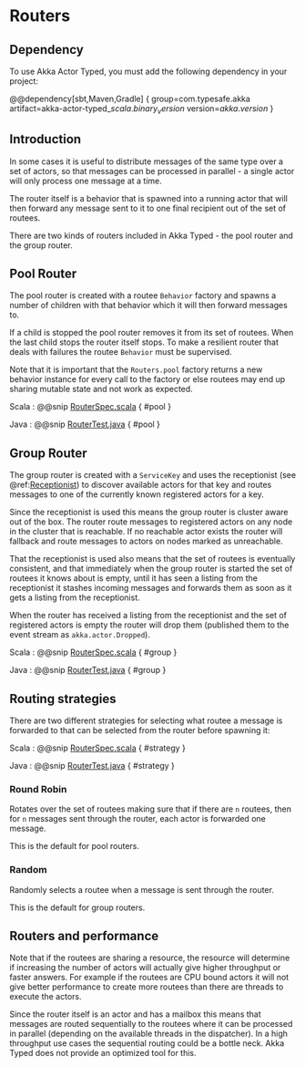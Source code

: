 # Routers

## Dependency

To use Akka Actor Typed, you must add the following dependency in your project:

@@dependency[sbt,Maven,Gradle] {
  group=com.typesafe.akka
  artifact=akka-actor-typed_$scala.binary_version$
  version=$akka.version$
}

## Introduction

In some cases it is useful to distribute messages of the same type over a set of actors, so that messages can be 
processed in parallel - a single actor will only process one message at a time. 

The router itself is a behavior that is spawned into a running actor that will then forward any message sent to it
to one final recipient out of the set of routees.

There are two kinds of routers included in Akka Typed - the pool router and the group router. 

## Pool Router

The pool router is created with a routee `Behavior` factory and spawns a number of children with that behavior which it will 
then forward messages to.

If a child is stopped the pool router removes it from its set of routees. When the last child stops the router itself stops.
To make a resilient router that deals with failures the routee `Behavior` must be supervised.

Note that it is important that the `Routers.pool` factory returns a new behavior instance for every call to the factory or else
routees may end up sharing mutable state and not work as expected.

Scala
:  @@snip [RouterSpec.scala](/akka-actor-typed-tests/src/test/scala/docs/akka/typed/RouterSpec.scala) { #pool }

Java
:  @@snip [RouterTest.java](/akka-actor-typed-tests/src/test/java/jdocs/akka/typed/RouterTest.java) { #pool }


## Group Router

The group router is created with a `ServiceKey` and uses the receptionist (see @ref:[Receptionist](actor-discovery.md#receptionist)) to discover
available actors for that key and routes messages to one of the currently known registered actors for a key.

Since the receptionist is used this means the group router is cluster aware out of the box. The router route
messages to registered actors on any node in the cluster that is reachable. If no reachable actor exists the router
will fallback and route messages to actors on nodes marked as unreachable.

That the receptionist is used also means that the set of routees is eventually consistent, and that immediately when 
the group router is started the set of routees it knows about is empty, until it has seen a listing from the receptionist
it stashes incoming messages and forwards them as soon as it gets a listing from the receptionist.  

When the router has received a listing from the receptionist and the set of registered actors is empty the router will
drop them (published them to the event stream as `akka.actor.Dropped`).

Scala
:  @@snip [RouterSpec.scala](/akka-actor-typed-tests/src/test/scala/docs/akka/typed/RouterSpec.scala) { #group }

Java
:  @@snip [RouterTest.java](/akka-actor-typed-tests/src/test/java/jdocs/akka/typed/RouterTest.java) { #group }


## Routing strategies

There are two different strategies for selecting what routee a message is forwarded to that can be selected
from the router before spawning it:

Scala
:  @@snip [RouterSpec.scala](/akka-actor-typed-tests/src/test/scala/docs/akka/typed/RouterSpec.scala) { #strategy }

Java
:  @@snip [RouterTest.java](/akka-actor-typed-tests/src/test/java/jdocs/akka/typed/RouterTest.java) { #strategy } 

### Round Robin

Rotates over the set of routees making sure that if there are `n` routees, then for `n` messages
sent through the router, each actor is forwarded one message.

This is the default for pool routers.

### Random
Randomly selects a routee when a message is sent through the router.

This is the default for group routers.

## Routers and performance

Note that if the routees are sharing a resource, the resource will determine if increasing the number of
actors will actually give higher throughput or faster answers. For example if the routees are CPU bound actors
it will not give better performance to create more routees than there are threads to execute the actors. 

Since the router itself is an actor and has a mailbox this means that messages are routed sequentially to the routees
where it can be processed in parallel (depending on the available threads in the dispatcher).
In a high throughput use cases the sequential routing could be a bottle neck. Akka Typed does not provide an optimized tool for this.
